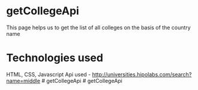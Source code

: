 # getCollegeApi
 This page helps us to get the list of all colleges on the basis of the country name
 # Technologies used
 HTML, CSS, Javascript
  Api used - http://universities.hipolabs.com/search?name=middle
#   g e t C o l l e g e A p i  
 #   g e t C o l l e g e A p i  
 